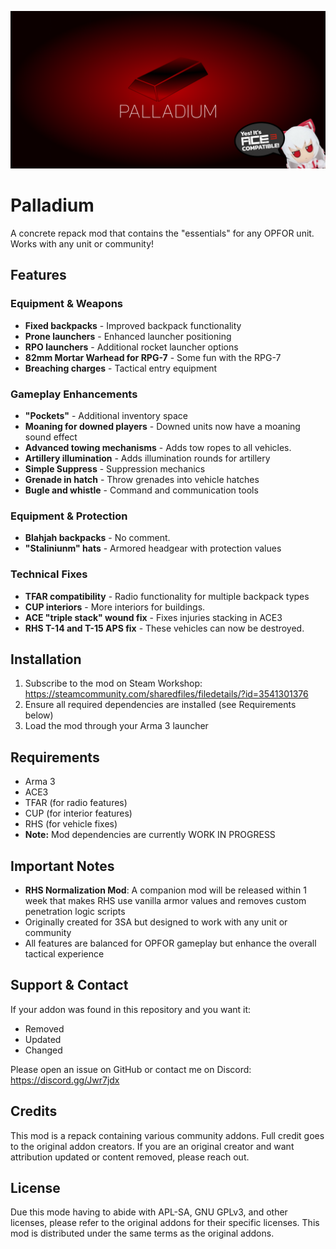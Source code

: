 ![Palladium Logo](/img/1024.png)

# Palladium

A concrete repack mod that contains the "essentials" for any OPFOR unit. Works with any unit or community!

## Features

### Equipment & Weapons
- **Fixed backpacks** - Improved backpack functionality
- **Prone launchers** - Enhanced launcher positioning
- **RPO launchers** - Additional rocket launcher options
- **82mm Mortar Warhead for RPG-7** - Some fun with the RPG-7
- **Breaching charges** - Tactical entry equipment

### Gameplay Enhancements
- **"Pockets"** - Additional inventory space
- **Moaning for downed players** - Downed units now have a moaning sound effect
- **Advanced towing mechanisms** - Adds tow ropes to all vehicles.
- **Artillery illumination** - Adds illumination rounds for artillery
- **Simple Suppress** - Suppression mechanics
- **Grenade in hatch** - Throw grenades into vehicle hatches
- **Bugle and whistle** - Command and communication tools

### Equipment & Protection
- **Blahjah backpacks** - No comment.
- **"Staliniunm" hats** - Armored headgear with protection values

### Technical Fixes
- **TFAR compatibility** - Radio functionality for multiple backpack types
- **CUP interiors** - More interiors for buildings.
- **ACE "triple stack" wound fix** - Fixes injuries stacking in ACE3
- **RHS T-14 and T-15 APS fix** - These vehicles can now be destroyed.

## Installation

1. Subscribe to the mod on Steam Workshop: https://steamcommunity.com/sharedfiles/filedetails/?id=3541301376
2. Ensure all required dependencies are installed (see Requirements below)
3. Load the mod through your Arma 3 launcher

## Requirements

- Arma 3
- ACE3
- TFAR (for radio features)
- CUP (for interior features) 
- RHS (for vehicle fixes)
- **Note:** Mod dependencies are currently WORK IN PROGRESS

## Important Notes

- **RHS Normalization Mod**: A companion mod will be released within 1 week that makes RHS use vanilla armor values and removes custom penetration logic scripts
- Originally created for 3SA but designed to work with any unit or community
- All features are balanced for OPFOR gameplay but enhance the overall tactical experience

## Support & Contact

If your addon was found in this repository and you want it:
- Removed
- Updated  
- Changed

Please open an issue on GitHub or contact me on Discord: https://discord.gg/Jwr7jdx

## Credits

This mod is a repack containing various community addons. Full credit goes to the original addon creators. If you are an original creator and want attribution updated or content removed, please reach out.

## License

Due this mode having to abide with APL-SA, GNU GPLv3, and other licenses, please refer to the original addons for their specific licenses. This mod is distributed under the same terms as the original addons.
